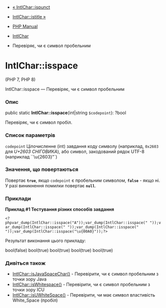 - [« IntlChar::ispunct](intlchar.ispunct.md)
- [IntlChar::istitle »](intlchar.istitle.md)

- [PHP Manual](index.md)
- [IntlChar](class.intlchar.md)
- Перевіряє, чи є символ пробельним

# IntlChar::isspace

(PHP 7, PHP 8)

IntlChar::isspace — Перевіряє, чи є символ пробельним

### Опис

public static **IntlChar::isspace**(int\|string `$codepoint`): ?bool

Перевіряє, чи є символ пробіл.

### Список параметрів

`codepoint`
Цілочисленне (int) завдання коду символу (наприклад, `0x2603` для *U+2603
СНІГОВИКА*), або символ, закодований рядок UTF-8 (наприклад
``\u{2603}"`)

### Значення, що повертаються

Повертає **`true`**, якщо `codepoint` є пробельним символом,
**`false`** - якщо ні. У разі виникнення помилки повертає
**`null`**.

### Приклади

**Приклад #1 Тестування різних способів завдання**

` <?phpvar_dump(IntlChar::isspace("A"));var_dump(IntlChar::isspace(" "));var_dump(IntlChar::isspace("
"));var_dump(IntlChar::isspace(" "));var_dump(IntlChar::isspace("\u{00A0}"));?> `

Результат виконання цього прикладу:

bool(false)
bool(true)
bool(true)
bool(true)
bool(true)

### Дивіться також

- [IntlChar::isJavaSpaceChar()](intlchar.isjavaspacechar.md) -
Перевірити, чи є символ пробельним з точки зору Java
- [IntlChar::isWhitespace()](intlchar.iswhitespace.md) - Перевірити,
чи є символ пробельним з точки зору ICU
- [IntlChar::isUWhiteSpace()](intlchar.isuwhitespace.md) -
Перевірити, чи має символ властивість White_Space (пробіл)
